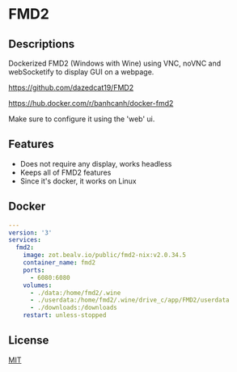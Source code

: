 # FMD2

## Descriptions

Dockerized FMD2 (Windows with Wine) using VNC, noVNC and webSocketify to display GUI on a webpage.

<https://github.com/dazedcat19/FMD2>

<https://hub.docker.com/r/banhcanh/docker-fmd2>

Make sure to configure it using the 'web' ui.

## Features

- Does not require any display, works headless
- Keeps all of FMD2 features
- Since it's docker, it works on Linux

## Docker

```yaml
---
version: '3'
services:
  fmd2:
    image: zot.bealv.io/public/fmd2-nix:v2.0.34.5
    container_name: fmd2
    ports:
      - 6080:6080
    volumes:
      - ./data:/home/fmd2/.wine
      - ./userdata:/home/fmd2/.wine/drive_c/app/FMD2/userdata
      - ./downloads:/downloads
    restart: unless-stopped
```

## License

[MIT](https://choosealicense.com/licenses/mit/)

